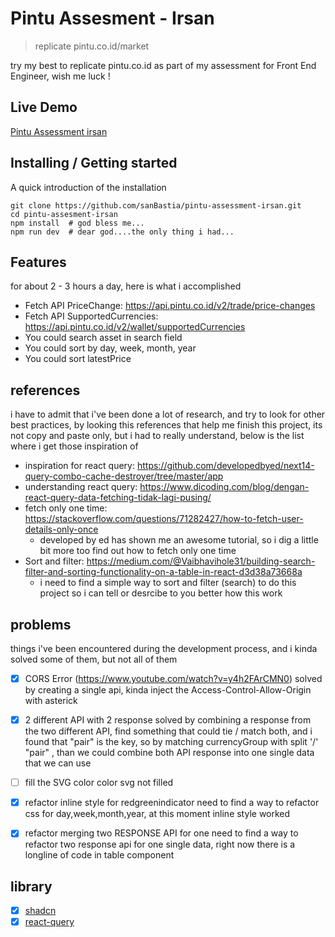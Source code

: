 # Pintu Assesment - Irsan
> replicate pintu.co.id/market

try my best to replicate pintu.co.id as part of my assessment for Front End Engineer, wish me luck !

## Live Demo

[Pintu Assessment irsan](https://pintu-assessment-irsan.vercel.app/)

## Installing / Getting started

A quick introduction of the installation

```shell
git clone https://github.com/sanBastia/pintu-assessment-irsan.git
cd pintu-assesment-irsan
npm install  # god bless me...
npm run dev  # dear god....the only thing i had...
```

## Features

for about 2 - 3 hours a day, here is what i accomplished
* Fetch API PriceChange: https://api.pintu.co.id/v2/trade/price-changes
* Fetch API SupportedCurrencies: https://api.pintu.co.id/v2/wallet/supportedCurrencies
* You could search asset in search field
* You could sort by day, week, month, year
* You could sort latestPrice


## references

i have to admit that i've been done a lot of research, and try to look for other best practices, by looking this references that help me finish this project, its not copy and paste only, but i had to really understand, below is the list where i get those inspiration of

- inspiration for react query: https://github.com/developedbyed/next14-query-combo-cache-destroyer/tree/master/app
- understanding react query: https://www.dicoding.com/blog/dengan-react-query-data-fetching-tidak-lagi-pusing/
- fetch only one time: https://stackoverflow.com/questions/71282427/how-to-fetch-user-details-only-once
  - developed by ed has shown me an awesome tutorial, so i dig a little bit more too find out how to fetch only one time
- Sort and filter: https://medium.com/@Vaibhavihole31/building-search-filter-and-sorting-functionality-on-a-table-in-react-d3d38a73668a
  - i need to find a simple way to sort and filter (search) to do this project so i can tell or desrcibe to you better how this work
  

## problems

things i've been encountered during the development process, and i kinda solved some of them, but not all of them


- [x] CORS Error (https://www.youtube.com/watch?v=y4h2FArCMN0) 
solved by creating a single api, kinda inject the Access-Control-Allow-Origin with asterick


- [x] 2 different API with 2 response
solved by combining a response from the two different API, find something that could tie / match both, and i found that "pair" is the key, so by matching currencyGroup with split '/' "pair" , than we could combine both API response into one single data that we can use

- [ ] fill the SVG color
color svg not filled

- [x] refactor inline style for redgreenindicator
need to find a way to refactor css for day,week,month,year, at this moment inline style worked

- [x] refactor merging two RESPONSE API for one
need to find a way to refactor two response api for one single data, right now there is a longline of code in table component


## library

- [x] [shadcn](https://ui.shadcn.com/)
- [x] [react-query](https://tanstack.com/query/latest)
